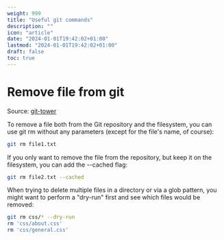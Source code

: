 ```yaml
---
weight: 999
title: "Useful git commands"
description: ""
icon: "article"
date: "2024-01-01T19:42:02+01:00"
lastmod: "2024-01-01T19:42:02+01:00"
draft: false
toc: true
---
```


# Remove file from git

Source: [git-tower](https://www.git-tower.com/learn/git/commands/git-rm)

To remove a file both from the Git repository and the filesystem, you can use git rm without any parameters (except for the file's name, of course):

```bash
git rm file1.txt
```

If you only want to remove the file from the repository, but keep it on the filesystem, you can add the --cached flag:

```bash
git rm file2.txt --cached
```

When trying to delete multiple files in a directory or via a glob pattern, you might want to perform a "dry-run" first and see which files would be removed:

```bash
git rm css/* --dry-run
rm 'css/about.css'
rm 'css/general.css'
```